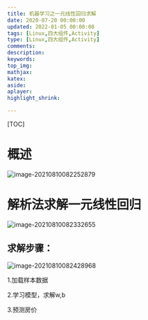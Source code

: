 ```yaml
---
title: 机器学习之一元线性回归求解
date: 2020-07-20 00:00:00
updated: 2022-01-05 00:00:00
tags: [Linux,四大组件,Activity]
type: [Linux,四大组件,Activity]
comments:  
description:  
keywords:  
top_img:
mathjax:
katex:
aside:
aplayer:
highlight_shrink:

---
```


[TOC]

# 概述



![image-20210810082252879](https://gitee.com/frewen1225/ImageUploader/raw/master/img/20210810082254.png)

# 解析法求解一元线性回归

![image-20210810082332655](https://gitee.com/frewen1225/ImageUploader/raw/master/img/20210810082333.png)





## 求解步骤：

![image-20210810082428968](https://gitee.com/frewen1225/ImageUploader/raw/master/img/20210810082430.png)

1.加载样本数据

2.学习模型，求解w,b

3.预测房价





